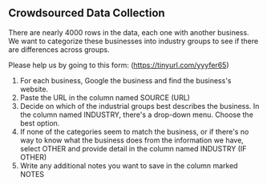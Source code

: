 ## Crowdsourced Data Collection

There are nearly 4000 rows in the data, each one with another business. We want to categorize these businesses into industry groups to see if there are differences across groups.

Please help us by going to this form: (https://tinyurl.com/yyyfer65)

1. For each business, Google the business and find the business's website. 
2. Paste the URL in the column named SOURCE (URL)
3. Decide on which of the industrial groups best describes the business. In the column named INDUSTRY, there's a drop-down menu. Choose the best option.
4. If none of the categories seem to match the business, or if there's no way to know what the business does from the information we have, select OTHER and provide detail in the column named INDUSTRY (IF OTHER)
5. Write any additional notes you want to save in the column marked NOTES
